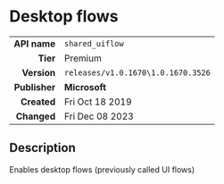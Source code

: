 # Desktop flows
| | |
|-:|-|
|**API name**|`shared_uiflow`|
|**Tier**|Premium|
|**Version**|`releases/v1.0.1670\1.0.1670.3526`|
|**Publisher**|**Microsoft**|
|**Created**|Fri Oct 18 2019|
|**Changed**|Fri Dec 08 2023|

## Description
Enables desktop flows (previously called UI flows)
